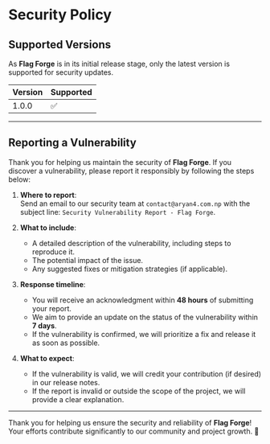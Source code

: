 # Security Policy  

## Supported Versions  

As **Flag Forge** is in its initial release stage, only the latest version is supported for security updates.  

| Version | Supported          |  
| ------- | ------------------ |  
| 1.0.0   | :white_check_mark: |  

---

## Reporting a Vulnerability  

Thank you for helping us maintain the security of **Flag Forge**. If you discover a vulnerability, please report it responsibly by following the steps below:  

1. **Where to report**:  
   Send an email to our security team at `contact@aryan4.com.np` with the subject line: `Security Vulnerability Report - Flag Forge`.  

2. **What to include**:  
   - A detailed description of the vulnerability, including steps to reproduce it.  
   - The potential impact of the issue.  
   - Any suggested fixes or mitigation strategies (if applicable).  

3. **Response timeline**:  
   - You will receive an acknowledgment within **48 hours** of submitting your report.  
   - We aim to provide an update on the status of the vulnerability within **7 days**.  
   - If the vulnerability is confirmed, we will prioritize a fix and release it as soon as possible.  

4. **What to expect**:  
   - If the vulnerability is valid, we will credit your contribution (if desired) in our release notes.  
   - If the report is invalid or outside the scope of the project, we will provide a clear explanation.  

---

Thank you for helping us ensure the security and reliability of **Flag Forge**! Your efforts contribute significantly to our community and project growth. 🚀  
